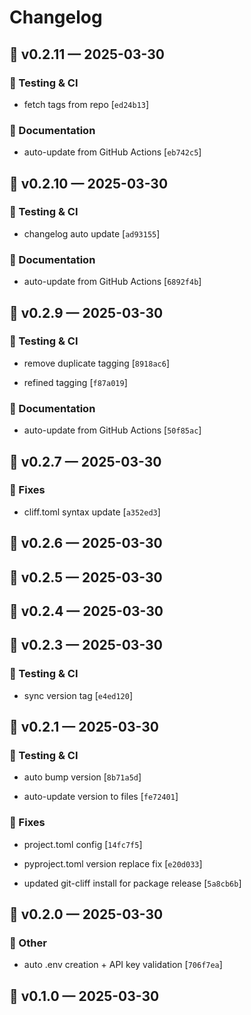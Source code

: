 # Changelog

## 🚀 v0.2.11 — 2025-03-30

### 🧪 Testing & CI

- fetch tags from repo [`ed24b13`]

### 📝 Documentation

- auto-update from GitHub Actions [`eb742c5`]

## 🚀 v0.2.10 — 2025-03-30

### 🧪 Testing & CI

- changelog auto update [`ad93155`]

### 📝 Documentation

- auto-update from GitHub Actions [`6892f4b`]

## 🚀 v0.2.9 — 2025-03-30

### 🧪 Testing & CI

- remove duplicate tagging [`8918ac6`]

- refined tagging [`f87a019`]

### 📝 Documentation

- auto-update from GitHub Actions [`50f85ac`]

## 🚀 v0.2.7 — 2025-03-30

### 🐛 Fixes

- cliff.toml syntax update [`a352ed3`]

## 🚀 v0.2.6 — 2025-03-30

## 🚀 v0.2.5 — 2025-03-30

## 🚀 v0.2.4 — 2025-03-30

## 🚀 v0.2.3 — 2025-03-30

### 🧪 Testing & CI

- sync version tag [`e4ed120`]

## 🚀 v0.2.1 — 2025-03-30

### 🧪 Testing & CI

- auto bump version [`8b71a5d`]

- auto-update version to files [`fe72401`]

### 🐛 Fixes

- project.toml config [`14fc7f5`]

- pyproject.toml version replace fix [`e20d033`]

- updated git-cliff install for package release [`5a8cb6b`]

## 🚀 v0.2.0 — 2025-03-30

### 🔸 Other

- auto .env creation + API key validation [`706f7ea`]

## 🚀 v0.1.0 — 2025-03-30
